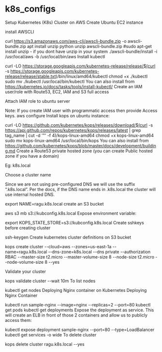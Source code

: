 # k8s_configs

Setup Kubernetes (K8s) Cluster on AWS
Create Ubuntu EC2 instance

install AWSCLI

 curl https://s3.amazonaws.com/aws-cli/awscli-bundle.zip -o awscli-bundle.zip
 apt install unzip python
 unzip awscli-bundle.zip
 #sudo apt-get install unzip - if you dont have unzip in your system
 ./awscli-bundle/install -i /usr/local/aws -b /usr/local/bin/aws
Install kubectl

 curl -LO https://storage.googleapis.com/kubernetes-release/release/$(curl -s https://storage.googleapis.com/kubernetes-release/release/stable.txt)/bin/linux/amd64/kubectl
 chmod +x ./kubectl
 sudo mv ./kubectl /usr/local/bin/kubectl
You can also install from https://kubernetes.io/docs/tasks/tools/install-kubectl/
Create an IAM user/role with Route53, EC2, IAM and S3 full access

Attach IAM role to ubuntu server

Note: If you create IAM user with programmatic access then provide Access keys.
  aws configure
Install kops on ubuntu instance:

 curl -LO https://github.com/kubernetes/kops/releases/download/$(curl -s https://api.github.com/repos/kubernetes/kops/releases/latest | grep tag_name | cut -d '"' -f 4)/kops-linux-amd64
 chmod +x kops-linux-amd64
 sudo mv kops-linux-amd64 /usr/local/bin/kops
You can also install from https://github.com/kubernetes/kops/blob/master/docs/development/building.md
Create a Route53 private hosted zone (you can create Public hosted zone if you have a domain)

Eg: k8s.local 

Choose a cluster name

Since we are not using pre-configured DNS we will use the suffix “.k8s.local”. Per the docs, if the DNS name ends in .k8s.local the cluster will use internal hosted DNS.

 export NAME=ragu.k8s.local
create an S3 bucket

 aws s3 mb s3://kubconfig.k8s.local
Expose environment variable:

 export KOPS_STATE_STORE=s3://kubconfig.k8s.local
Create sshkeys before creating cluster

 ssh-keygen
Create kubernetes cluster definitions on S3 bucket

kops create cluster --cloud=aws --zones=us-east-1a --name=ragu.k8s.local --dns-zone=k8s.local --dns private --authorization RBAC --master-size t2.micro --master-volume-size 8 --node-size t2.micro --node-volume-size 8 --yes

Validate your cluster

 kops validate cluster --wait 10m
To list nodes

  kubectl get nodes 
Deploying Nginx container on Kubernetes
Deploying Nginx Container

  kubectl run sample-nginx --image=nginx --replicas=2 --port=80
  kubectl get pods
  kubectl get deployments
Expose the deployment as service. This will create an ELB in front of those 2 containers and allow us to publicly access them:

 kubectl expose deployment sample-nginx --port=80 --type=LoadBalancer
 kubectl get services -o wide
To delete cluster

 kops delete cluster ragu.k8s.local --yes
